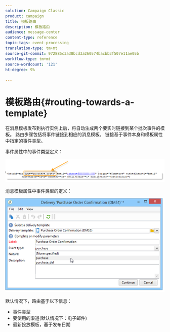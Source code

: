 ```yaml
---
solution: Campaign Classic
product: campaign
title: 模板路由
description: 模板路由
audience: message-center
content-type: reference
topic-tags: event-processing
translation-type: tm+mt
source-git-commit: 972885c3a38bcd3a260574bacbb3f507e11ae05b
workflow-type: tm+mt
source-wordcount: '121'
ht-degree: 9%

---
```



# 模板路由{#routing-towards-a-template}

在消息模板发布到执行实例上后，将自动生成两个要实时链接到某个批次事件的模板。 路由步骤包括将事件链接到相应的消息模板。 链接基于事件本身和模板属性中指定的事件类型。

事件属性中的事件类型定义：

![](assets/messagecenter_event_type_001.png)

消息模板属性中事件类型的定义：

![](assets/messagecenter_event_type_002.png)

默认情况下，路由基于以下信息：

* 事件类型
* 要使用的渠道(默认情况下：电子邮件)
* 最新投放模板，基于发布日期
